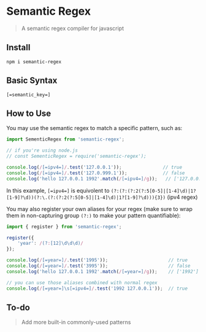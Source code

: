 # Semantic Regex

> A semantic regex compiler for javascript

## Install

```
npm i semantic-regex
```

## Basic Syntax

```
[=semantic_key=]
```

## How to Use

You may use the semantic regex to match a specific pattern, such as:

```javascript
import SementicRegex from 'semantic-regex';

// if you're using node.js
// const SementicRegex = require('semantic-regex');

console.log(/[=ipv4=]/.test('127.0.0.1'));               // true
console.log(/[=ipv4=]/.test('127.0.999.1'));             // false
console.log('hello 127.0.0.1 1992'.match(/[=ipv4=]/g));   // ['127.0.0.1']
```

In this example, `[=ipv4=]` is equivolent to `(?:(?:(?:2(?:5[0-5]|[1-4]\d)|1?[1-9]?\d))(?:\.(?:(?:2(?:5[0-5]|[1-4]\d)|1?[1-9]?\d))){3})` (ipv4 regex)


You may also register your own aliases for your regex (make sure to wrap them in non-capturing group `(?:)` to make your pattern quantifiable): 

```javascript
import { register } from 'semantic-regex';

register({
	'year': /(?:[12]\d\d\d)/
});

console.log(/[=year=]/.test('1995'));                      // true
console.log(/[=year=]/.test('3995'));                      // false
console.log('hello 127.0.0.1 1992'.match(/[=year=]/g));    // ['1992']

// you can use those aliases combined with normal regex
console.log(/[=year=]\s[=ipv4=]/.test('1992 127.0.0.1'));  // true
```

## To-do

> Add more built-in commonly-used patterns
